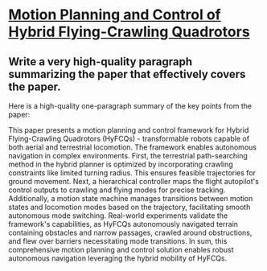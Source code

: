 # [Motion Planning and Control of Hybrid Flying-Crawling Quadrotors](https://arxiv.org/abs/2312.08718)

## Write a very high-quality paragraph summarizing the paper that effectively covers the paper.

 Here is a high-quality one-paragraph summary of the key points from the paper:

This paper presents a motion planning and control framework for Hybrid Flying-Crawling Quadrotors (HyFCQs) - transformable robots capable of both aerial and terrestrial locomotion. The framework enables autonomous navigation in complex environments. First, the terrestrial path-searching method in the hybrid planner is optimized by incorporating crawling constraints like limited turning radius. This ensures feasible trajectories for ground movement. Next, a hierarchical controller maps the flight autopilot's control outputs to crawling and flying modes for precise tracking. Additionally, a motion state machine manages transitions between motion states and locomotion modes based on the trajectory, facilitating smooth autonomous mode switching. Real-world experiments validate the framework's capabilities, as HyFCQs autonomously navigated terrain containing obstacles and narrow passages, crawled around obstructions, and flew over barriers necessitating mode transitions. In sum, this comprehensive motion planning and control solution enables robust autonomous navigation leveraging the hybrid mobility of HyFCQs.
